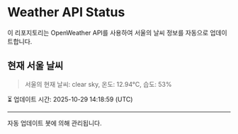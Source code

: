 
# Weather API Status

이 리포지토리는 OpenWeather API를 사용하여 서울의 날씨 정보를 자동으로 업데이트합니다.

## 현재 서울 날씨
> 서울의 현재 날씨: clear sky, 온도: 12.94°C, 습도: 53%

⏳ 업데이트 시간: 2025-10-29 14:18:59 (UTC)

---
자동 업데이트 봇에 의해 관리됩니다.
